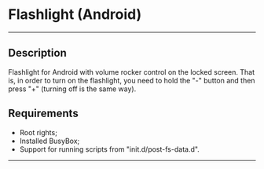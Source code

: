 # Flashlight (Android)
---
## Description

Flashlight for Android with volume rocker control on the locked screen. That is, in order to turn on the flashlight, you need to hold the "-" button and then press "+" (turning off is the same way).

## Requirements

- Root rights;
- Installed BusyBox;
- Support for running scripts from "init.d/post-fs-data.d".
---
